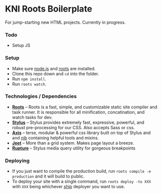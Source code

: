 # KNI Roots Boilerplate

For jump-starting new HTML projects. Currently in progress.

### Todo
- Setup JS


### Setup

- Make sure [node.js](http://nodejs.org) and [roots](http://roots.cx) are installed.
- Clone this repo down and `cd` into the folder.
- Run `npm install`.
- Run `roots watch`.

### Technologies / Dependencies

* **[Roots](http://roots.cx)** – Roots is a fast, simple, and customizable static site compiler and task runner. It is responsible for all minification, concatination, and watch tasks for dev.
* **[Stylus](http://learnboost.github.io/stylus/)** – Stylus provides extremely fast, expressive, powerful, and robust pre-processing for our CSS. Also accepts Sass or css.
* **[Axis](http://axis.netlify.com)** – terse, modular & powerful css library built on top of Stylus and and [nib](http://visionmedia.github.io/nib/) containing helpful tools and mixins.
* **[Jeet](http://jeet.gs/)** – More than a grid system. Makes page layout a breeze.
* **[Rupture](http://jenius.github.io/rupture/)** – Stylus media query utility for gorgeous breakpoints


### Deploying

- If you just want to compile the production build, run `roots compile -e production` and it will build to public.
- To deploy your site with a single command, run `roots deploy -to XXX` with `XXX` being whichever [ship](https://github.com/carrot/ship#usage) deployer you want to use.

